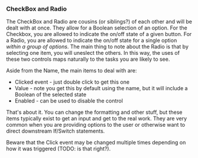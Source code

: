 ### CheckBox and Radio

The CheckBox and Radio are cousins (or siblings?) of each other and will be dealt with at once. They allow for a Boolean selection of an option. For the Checkbox, you are allowed to indicate the on/off state of a given button. For a Radio, you are allowed to indicate the on/off state for a single option _within a group of options_. The main thing to note about the Radio is that by selecting one item, you will uneslect the others. In this way, the uses of these two controls maps naturally to the tasks you are likely to see.

Aside from the Name, the main items to deal with are:

- Clicked event - just double click to get this one
- Value - note you get this by default using the name, but it will include a Boolean of the selected state
- Enabled - can be used to disable the control

That's about it. You can change the formatting and other stuff, but these items typically exist to get an input and get to the real work. They are very common when you are providing options to the user or otherwise want to direct downstream If/Switch statements.

Beware that the Click event may be changed multiple times depending on how it was triggered (TODO: is that right?).
